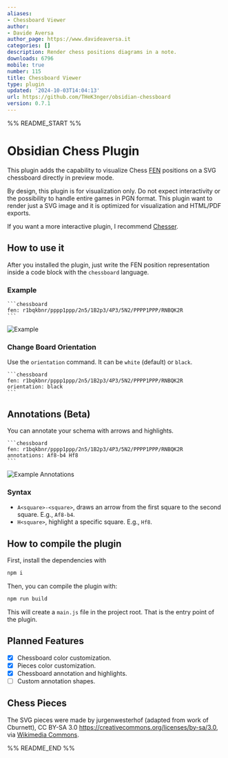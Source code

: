 ```yaml
---
aliases:
- Chessboard Viewer
author:
- Davide Aversa
author_page: https://www.davideaversa.it
categories: []
description: Render chess positions diagrams in a note.
downloads: 6796
mobile: true
number: 115
title: Chessboard Viewer
type: plugin
updated: '2024-10-03T14:04:13'
url: https://github.com/THeK3nger/obsidian-chessboard
version: 0.7.1
---
```


%% README_START %%

# Obsidian Chess Plugin

This plugin adds the capability to visualize Chess [FEN](https://en.wikipedia.org/wiki/Forsyth%E2%80%93Edwards_Notation) positions on a SVG chessboard directly in preview mode.

By design, this plugin is for visualization only. Do not expect interactivity or the possibility to handle entire games in PGN format. This plugin want to render just a SVG image and it is optimized for visualization and HTML/PDF exports.

If you want a more interactive plugin, I recommend [Chesser](https://github.com/SilentVoid13/Chesser).

## How to use it

After you installed the plugin, just write the FEN position representation inside a code block with the `chessboard` language.

### Example

````
```chessboard
fen: r1bqkbnr/pppp1ppp/2n5/1B2p3/4P3/5N2/PPPP1PPP/RNBQK2R
```
````

![Example](https://raw.githubusercontent.com/THeK3nger/obsidian-chessboard/HEAD/example.png)

### Change Board Orientation

Use the `orientation` command. It can be `white` (default) or `black`.

````
```chessboard
fen: r1bqkbnr/pppp1ppp/2n5/1B2p3/4P3/5N2/PPPP1PPP/RNBQK2R
orientation: black
```
````

## Annotations (Beta)

You can annotate your schema with arrows and highlights.

````
```chessboard
fen: r1bqkbnr/pppp1ppp/2n5/1B2p3/4P3/5N2/PPPP1PPP/RNBQK2R
annotations: Af8-b4 Hf8
```
````

![Example Annotations](https://raw.githubusercontent.com/THeK3nger/obsidian-chessboard/HEAD/example2.png)

### Syntax

- `A<square>-<square>`, draws an arrow from the first square to the second square. E.g., `Af8-b4`.
- `H<square>`, highlight a specific square. E.g., `Hf8`.

## How to compile the plugin

First, install the dependencies with

```bash
npm i
```

Then, you can compile the plugin with:

```bash
npm run build
```

This will create a `main.js` file in the project root. That is the entry point of the plugin.

## Planned Features

- [x] Chessboard color customization.
- [x] Pieces color customization.
- [x] Chessboard annotation and highlights.
- [ ] Custom annotation shapes.

## Chess Pieces

The SVG pieces were made by jurgenwesterhof (adapted from work of Cburnett), CC BY-SA 3.0 <https://creativecommons.org/licenses/by-sa/3.0>, via [Wikimedia Commons](https://commons.wikimedia.org/wiki/File:Chess_Pieces_Sprite.svg).


%% README_END %%